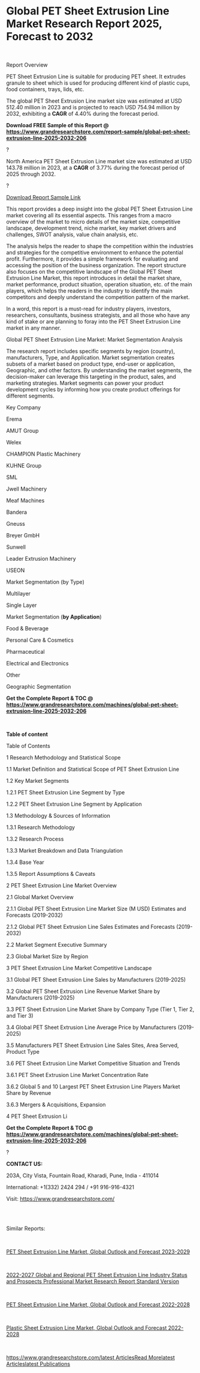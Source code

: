 <h1>Global PET Sheet Extrusion Line Market Research Report 2025, Forecast to 2032</h1><br/><p>Report Overview</p>
 
 
 
 <p>PET Sheet Extrusion Line is suitable for producing PET sheet. It extrudes granule to sheet which is used for producing different kind of plastic cups, food containers, trays, lids, etc.</p>
 
 
 
 <p>The global PET Sheet Extrusion Line market size was estimated at USD 512.40 million in 2023 and is projected to reach USD 754.94 million by 2032, exhibiting a <strong>CAGR</strong> of 4.40% during the forecast period.</p>
 
 
 
 <div><b>Download FREE Sample of this Report @ <a href="https://www.grandresearchstore.com/report-sample/global-pet-sheet-extrusion-line-2025-2032-206">https://www.grandresearchstore.com/report-sample/global-pet-sheet-extrusion-line-2025-2032-206</a></b></div>
 
 
 
 <p>? </p>
 
 
 
 <p>North America PET Sheet Extrusion Line market size was estimated at USD 143.78 million in 2023, at a <strong>CAGR</strong> of 3.77% during the forecast period of 2025 through 2032.</p>
 
 
 
 <p>? </p>
 
 
 
 <p><a href="https://www.grandresearchstore.com/mr-admin/report-sample/global-pet-sheet-extrusion-line-2025-2032-206">Download Report Sample Link</a></p>
 
 
 
 <p>This report provides a deep insight into the global PET Sheet Extrusion Line market covering all its essential aspects. This ranges from a macro overview of the market to micro details of the market size, competitive landscape, development trend, niche market, key market drivers and challenges, SWOT analysis, value chain analysis, etc.</p>
 
 
 
 <p>The analysis helps the reader to shape the competition within the industries and strategies for the competitive environment to enhance the potential profit. Furthermore, it provides a simple framework for evaluating and accessing the position of the business organization. The report structure also focuses on the competitive landscape of the Global PET Sheet Extrusion Line Market, this report introduces in detail the market share, market performance, product situation, operation situation, etc. of the main players, which helps the readers in the industry to identify the main competitors and deeply understand the competition pattern of the market.</p>
 
 
 
 <p>In a word, this report is a must-read for industry players, investors, researchers, consultants, business strategists, and all those who have any kind of stake or are planning to foray into the PET Sheet Extrusion Line market in any manner.</p>
 
 
 
 <p>Global PET Sheet Extrusion Line Market: Market Segmentation Analysis</p>
 
 
 
 <p>The research report includes specific segments by region (country), manufacturers, Type, and Application. Market segmentation creates subsets of a market based on product type, end-user or application, Geographic, and other factors. By understanding the market segments, the decision-maker can leverage this targeting in the product, sales, and marketing strategies. Market segments can power your product development cycles by informing how you create product offerings for different segments.</p>
 
 
 
 <p>Key Company</p>
 
 
 
 <p>Erema</p>
 
 
 
 <p>AMUT Group</p>
 
 
 
 <p>Welex</p>
 
 
 
 <p>CHAMPION Plastic Machinery</p>
 
 
 
 <p>KUHNE Group</p>
 
 
 
 <p>SML</p>
 
 
 
 <p>Jwell Machinery</p>
 
 
 
 <p>Meaf Machines</p>
 
 
 
 <p>Bandera</p>
 
 
 
 <p>Gneuss</p>
 
 
 
 <p>Breyer GmbH</p>
 
 
 
 <p>Sunwell</p>
 
 
 
 <p>Leader Extrusion Machinery</p>
 
 
 
 <p>USEON</p>
 
 
 
 <p>Market Segmentation (by Type)</p>
 
 
 
 <p>Multilayer</p>
 
 
 
 <p>Single Layer</p>
 
 
 
 <p>Market Segmentation (<strong>by Application</strong>)</p>
 
 
 
 <p>Food & Beverage</p>
 
 
 
 <p>Personal Care & Cosmetics</p>
 
 
 
 <p>Pharmaceutical</p>
 
 
 
 <p>Electrical and Electronics</p>
 
 
 
 <p>Other</p>
 
 
 
 <p>Geographic Segmentation</p>
 
 
 
 <div><b>Get the Complete Report & TOC @ <a href="https://www.grandresearchstore.com/machines/global-pet-sheet-extrusion-line-2025-2032-206">https://www.grandresearchstore.com/machines/global-pet-sheet-extrusion-line-2025-2032-206</a></b></div>
 
 
 
 <p><br />
 
 <b>Table of content</b></p>
 
 
 
 <p>Table of Contents<br />
 
 1 Research Methodology and Statistical Scope<br />
 
 1.1 Market Definition and Statistical Scope of PET Sheet Extrusion Line<br />
 
 1.2 Key Market Segments<br />
 
 1.2.1 PET Sheet Extrusion Line Segment by Type<br />
 
 1.2.2 PET Sheet Extrusion Line Segment by Application<br />
 
 1.3 Methodology & Sources of Information<br />
 
 1.3.1 Research Methodology<br />
 
 1.3.2 Research Process<br />
 
 1.3.3 Market Breakdown and Data Triangulation<br />
 
 1.3.4 Base Year<br />
 
 1.3.5 Report Assumptions & Caveats<br />
 
 2 PET Sheet Extrusion Line Market Overview<br />
 
 2.1 Global Market Overview<br />
 
 2.1.1 Global PET Sheet Extrusion Line Market Size (M USD) Estimates and Forecasts (2019-2032)<br />
 
 2.1.2 Global PET Sheet Extrusion Line Sales Estimates and Forecasts (2019-2032)<br />
 
 2.2 Market Segment Executive Summary<br />
 
 2.3 Global Market Size by Region<br />
 
 3 PET Sheet Extrusion Line Market Competitive Landscape<br />
 
 3.1 Global PET Sheet Extrusion Line Sales by Manufacturers (2019-2025)<br />
 
 3.2 Global PET Sheet Extrusion Line Revenue Market Share by Manufacturers (2019-2025)<br />
 
 3.3 PET Sheet Extrusion Line Market Share by Company Type (Tier 1, Tier 2, and Tier 3)<br />
 
 3.4 Global PET Sheet Extrusion Line Average Price by Manufacturers (2019-2025)<br />
 
 3.5 Manufacturers PET Sheet Extrusion Line Sales Sites, Area Served, Product Type<br />
 
 3.6 PET Sheet Extrusion Line Market Competitive Situation and Trends<br />
 
 3.6.1 PET Sheet Extrusion Line Market Concentration Rate<br />
 
 3.6.2 Global 5 and 10 Largest PET Sheet Extrusion Line Players Market Share by Revenue<br />
 
 3.6.3 Mergers & Acquisitions, Expansion<br />
 
 4 PET Sheet Extrusion Li</p>
 
 
 
 <div><b>Get the Complete Report & TOC @ <a href="https://www.grandresearchstore.com/machines/global-pet-sheet-extrusion-line-2025-2032-206">https://www.grandresearchstore.com/machines/global-pet-sheet-extrusion-line-2025-2032-206</a></b></div>
 
 
 
 <p>? </p>
 
 
 
 <p><b>CONTACT US:</b><br />
 
 203A, City Vista, Fountain Road, Kharadi, Pune, India - 411014<br />
 
 International: +1(332) 2424 294 / +91 916-916-4321<br />
 
 Visit: <a href="https://www.grandresearchstore.com/">https://www.grandresearchstore.com/</a><br />
 
 <br />
 
 <br />
 
 Similar Reports:<br />
 
 <br />
 
 <a href="https://www.grandresearchstore.com/manufacturing-and-construction/global-pet-sheet-extrusion-line-forecast-2023-2029-247">PET Sheet Extrusion Line Market, Global Outlook and Forecast 2023-2029</a><br />
 
 <br />
 
 <a href="https://www.grandresearchstore.com/machines/global-regional-pet-sheet-extrusion-line-2022-2027-96">2022-2027 Global and Regional PET Sheet Extrusion Line Industry Status and Prospects Professional Market Research Report Standard Version</a><br />
 
 <br />
 
 <a href="https://www.grandresearchstore.com/machines/global-pet-sheet-extrusion-line-forecast-2022-2028-920">PET Sheet Extrusion Line Market, Global Outlook and Forecast 2022-2028</a><br />
 
 <br />
 
 <a href="https://www.grandresearchstore.com/machines/global-plastic-sheet-extrusion-line-forecast-2022-2028-333">Plastic Sheet Extrusion Line Market, Global Outlook and Forecast 2022-2028</a><br />
 
 <br />
 
 <a href="https://gyeongbokgung.com">https://www.grandresearchstore.com/</a><a href="https://hallyeomaritime.com">latest Articles</a><a href="https://jingwansa.com">Read More</a><a href="https://nguoiviet.jp/">latest Articles</a><a href="https://www.intelmarketresearch.com/">latest Publications</a></p>